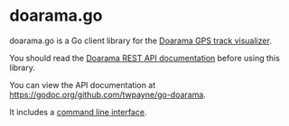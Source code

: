 # doarama.go

doarama.go is a Go client library for the [Doarama GPS track
visualizer](http://www.doarama.com/).

You should read the [Doarama REST API
documentation](https://api.doarama.com/api/0.2/docs) before using this library.

You can view the API documentation at
https://godoc.org/github.com/twpayne/go-doarama.

It includes a [command line interface](cmd/).
